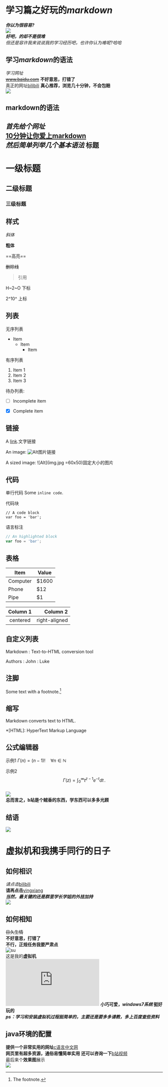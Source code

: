 # 学习篇之好玩的*markdown*   
***你以为很容易?***   
![](https://note.youdao.com/yws/api/personal/file/66294A284E5D4290BC9524515C60F9C9?method=download&shareKey=2ac22444598f8c3eda2c87705881b0ff)   
***好吧，的却不是很难***   
*但还是容许我来说说我的学习经历吧，也许你认为难呢?哈哈*   
## 学习*markdown*的语法   
*学习网址*   
~~www.baidu.com~~
**不好意思，打错了**   
真正的网址[bilibili](http://www.bilibili.com)
**真心推荐，浏览几十分钟，不会包赔**   
![](https://timgsa.baidu.com/timg?image&quality=80&size=b9999_10000&sec=1575096637&di=f50c21ce75836603ac1bf943966c6697&imgtype=jpg&er=1&src=http%3A%2F%2Finews.gtimg.com%2Fnewsapp_ls%2F0%2F10479292391_240180%2F0.jpg)   
## markdown的语法
*首先给个网址*   
[10分钟让你爱上markdown](https://b23.tv/av68265443/p1https://b23.tv/av68265443/p1)   
*然后简单列举几个基本语法*
标题
---------------------------
# 一级标题
## 二级标题
### 三级标题

样式
---------------------------
*斜体* 

**粗体** 

==高亮==

~~删除线~~

> 引用

H~2~O 下标

2^10^ 上标


列表
---------------------------

无序列表
- Item
  * Item
    + Item

有序列表
1. Item 1
2. Item 2
3. Item 3

待办列表:
- [ ] Incomplete item
- [x] Complete item



链接
---------------------------

A [link](http://example.com).文字链接

An image: ![Alt](img.jpg)图片链接

A sized image: ![Alt](img.jpg =60x50)固定大小的图片



代码
---------------------------

单行代码
Some `inline code`.

代码块
```
// A code block
var foo = 'bar';
```

语言标注
```javascript
// An highlighted block
var foo = 'bar';
```



表格
---------------------------

Item     | Value
-------- | -----
Computer | $1600
Phone    | $12
Pipe     | $1


| Column 1 | Column 2      |
|:--------:| -------------:|
| centered | right-aligned |



自定义列表
---------------------------

Markdown
:  Text-to-HTML conversion tool

Authors
:  John
:  Luke



注脚
---------------------------

Some text with a footnote.[^1]

[^1]: The footnote.



缩写
---------------------------

Markdown converts text to HTML.

*[HTML]: HyperText Markup Language



公式编辑器
---------------------------

示例1
$\Gamma(n) = (n-1)!\quad\forall
n\in\mathbb N$ 

示例2
$$
\Gamma(z) = \int_0^\infty t^{z-1}e^{-t}dt\,.
$$   
![](https://ss0.bdstatic.com/70cFuHSh_Q1YnxGkpoWK1HF6hhy/it/u=4127140153,2035518337&fm=26&gp=0.jpg)   
**总而言之，b站是个贼香的东西，学东西可以多多光顾**   
## 结语   
![](https://ss2.bdstatic.com/70cFvnSh_Q1YnxGkpoWK1HF6hhy/it/u=2848986191,2943062509&fm=26&gp=0.jpg)       
# 虚拟机和我携手同行的日子
## 如何相识
*请点击*[bilibili](https://b23.tv/av10137705)   
**请再点击**[yingxiang](https://image.baidu.com/search/detail?ct=503316480&z=&tn=baiduimagedetail&ipn=d&word=%E4%B8%A5%E8%82%83%E8%A1%A8%E6%83%85%E5%8C%85&step_word=&ie=utf-8&in=&cl=2&lm=-1&st=-1&hd=&latest=&copyright=&cs=3474262882,3073703382&os=4281065314,4237097979&simid=92262439,568031185&pn=5&rn=1&di=141790&ln=999&fr=&fmq=1574405334203_R&ic=&s=undefined&se=&sme=&tab=0&width=&height=&face=undefined&is=0,0&istype=2&ist=&jit=&bdtype=0&spn=0&pi=0&gsm=0&objurl=http%3A%2F%2Fg.hiphotos.baidu.com%2Fimage%2Fpic%2Fitem%2Fd6ca7bcb0a46f21fb8495e93ff246b600d33aef4.jpg&rpstart=0&rpnum=0&adpicid=0&force=undefined)   
***当然，最关键的还是群里学长学姐的外挂加持***   
![](https://timgsa.baidu.com/timg?image&quality=80&size=b9999_10000&sec=1574414431569&di=084be499f360306e4704c5f2233db811&imgtype=0&src=http%3A%2F%2Fimg.tukexw.com%2Fimg%2F652ee254be5118ab.jpg)
## 如何相知
~~日久生情~~   
**不好意思，打错了**   
**不行，正规任务我要严肃点**      
![su](https://timgsa.baidu.com/timg?image&quality=80&size=b9999_10000&sec=1574512210491&di=9cb17930c23de430321727edfee789fd&imgtype=0&src=http%3A%2F%2Fpic.962.net%2Fup%2F2017-8%2F2017824163732565)      
这是我的**虚拟机**   
![](http://wenwen.soso.com/z/q216220187.htm)
**小巧可爱，*windows7系统*  挺好玩的**   
***ps：学习和安装虚拟机过程挺简单的，主要还是要多多请教，多上百度查些资料***    
## java环境的配置   
**提供一个非常实用的网址**[c语言中文网](http://c.biancheng.net/c/)   
**网页里有超多资源，通俗易懂简单实用**
**还可以咨询一下**[b站视频](https://www.bilibili.com/)   
最后来个**效果图**展示   
![](https://github.com/Susliks-lwm/19510lwm/blob/master/QQ%E5%9B%BE%E7%89%8720191122144716.png)


